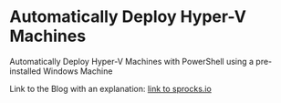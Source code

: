 # Automatically Deploy Hyper-V Machines
Automatically Deploy Hyper-V Machines with PowerShell using a pre-installed Windows Machine

Link to the Blog with an explanation: [link to sprocks.io](https://www.danny-davis.com/blog/2019/7/12/automatically-deploy-hyper-v-machines-with-powershell)
